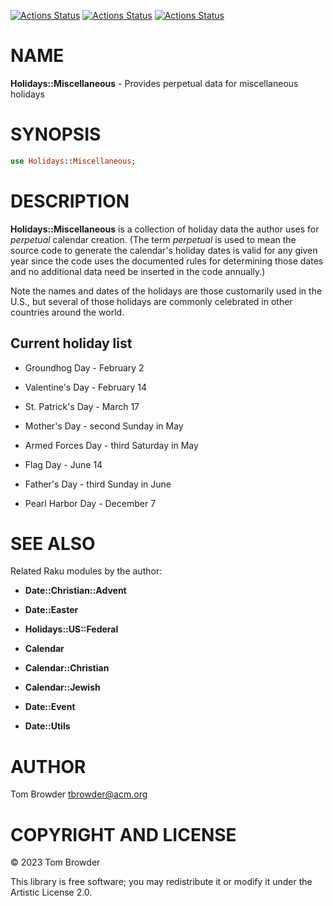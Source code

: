 [![Actions Status](https://github.com/tbrowder/Holidays-Miscellaneous/actions/workflows/linux.yml/badge.svg)](https://github.com/tbrowder/Holidays-Miscellaneous/actions) [![Actions Status](https://github.com/tbrowder/Holidays-Miscellaneous/actions/workflows/macos.yml/badge.svg)](https://github.com/tbrowder/Holidays-Miscellaneous/actions) [![Actions Status](https://github.com/tbrowder/Holidays-Miscellaneous/actions/workflows/windows.yml/badge.svg)](https://github.com/tbrowder/Holidays-Miscellaneous/actions)

NAME
====

**Holidays::Miscellaneous** - Provides perpetual data for miscellaneous holidays

SYNOPSIS
========

```raku
use Holidays::Miscellaneous;
```

DESCRIPTION
===========

**Holidays::Miscellaneous** is a collection of holiday data the author uses for *perpetual* calendar creation. (The term *perpetual* is used to mean the source code to generate the calendar's holiday dates is valid for any given year since the code uses the documented rules for determining those dates and no additional data need be inserted in the code annually.)

Note the names and dates of the holidays are those customarily used in the U.S., but several of those holidays are commonly celebrated in other countries around the world.

Current holiday list
--------------------

  * Groundhog Day - February 2

  * Valentine's Day - February 14

  * St. Patrick's Day - March 17

  * Mother's Day - second Sunday in May

  * Armed Forces Day - third Saturday in May

  * Flag Day - June 14

  * Father's Day - third Sunday in June

  * Pearl Harbor Day - December 7

SEE ALSO
========

Related Raku modules by the author:

  * **Date::Christian::Advent**

  * **Date::Easter**

  * **Holidays::US::Federal**

  * **Calendar**

  * **Calendar::Christian**

  * **Calendar::Jewish**

  * **Date::Event**

  * **Date::Utils**

AUTHOR
======

Tom Browder <tbrowder@acm.org>

COPYRIGHT AND LICENSE
=====================

© 2023 Tom Browder

This library is free software; you may redistribute it or modify it under the Artistic License 2.0.

